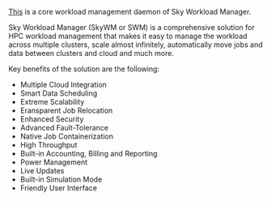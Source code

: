 [This](https://github.com/skyworkflows/swm-core) is a core workload management daemon of Sky Workload Manager.

Sky Workload Manager (SkyWM or SWM) is a comprehensive solution for HPC workload management
that makes it easy to manage the workload across multiple clusters, scale almost infinitely,
automatically move jobs and data between clusters and cloud and much more.

Key benefits of the solution are the following:
   * Multiple Cloud Integration
   * Smart Data Scheduling
   * Extreme Scalability
   * Еransparent Job Relocation
   * Enhanced Security
   * Advanced Fault-Tolerance
   * Native Job Containerization
   * High Throughput
   * Built-in Accounting, Billing and Reporting
   * Power Management
   * Live Updates
   * Built-in Simulation Mode
   * Friendly User Interface
